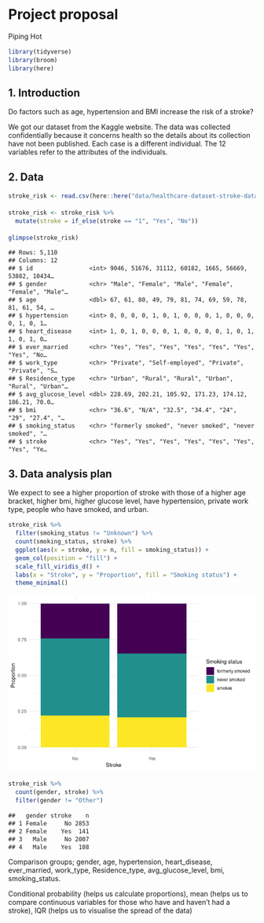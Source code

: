 Project proposal
================
Piping Hot

``` r
library(tidyverse)
library(broom)
library(here)
```

## 1. Introduction

Do factors such as age, hypertension and BMI increase the risk of a
stroke?

We got our dataset from the Kaggle website. The data was collected
confidentially because it concerns health so the details about its
collection have not been published. Each case is a different individual.
The 12 variables refer to the attributes of the individuals.

## 2. Data

``` r
stroke_risk <- read.csv(here::here("data/healthcare-dataset-stroke-data.csv"))

stroke_risk <- stroke_risk %>%
  mutate(stroke = if_else(stroke == "1", "Yes", "No"))

glimpse(stroke_risk)
```

    ## Rows: 5,110
    ## Columns: 12
    ## $ id                <int> 9046, 51676, 31112, 60182, 1665, 56669, 53882, 10434…
    ## $ gender            <chr> "Male", "Female", "Male", "Female", "Female", "Male"…
    ## $ age               <dbl> 67, 61, 80, 49, 79, 81, 74, 69, 59, 78, 81, 61, 54, …
    ## $ hypertension      <int> 0, 0, 0, 0, 1, 0, 1, 0, 0, 0, 1, 0, 0, 0, 0, 1, 0, 1…
    ## $ heart_disease     <int> 1, 0, 1, 0, 0, 0, 1, 0, 0, 0, 0, 1, 0, 1, 1, 0, 1, 0…
    ## $ ever_married      <chr> "Yes", "Yes", "Yes", "Yes", "Yes", "Yes", "Yes", "No…
    ## $ work_type         <chr> "Private", "Self-employed", "Private", "Private", "S…
    ## $ Residence_type    <chr> "Urban", "Rural", "Rural", "Urban", "Rural", "Urban"…
    ## $ avg_glucose_level <dbl> 228.69, 202.21, 105.92, 171.23, 174.12, 186.21, 70.0…
    ## $ bmi               <chr> "36.6", "N/A", "32.5", "34.4", "24", "29", "27.4", "…
    ## $ smoking_status    <chr> "formerly smoked", "never smoked", "never smoked", "…
    ## $ stroke            <chr> "Yes", "Yes", "Yes", "Yes", "Yes", "Yes", "Yes", "Ye…

## 3. Data analysis plan

We expect to see a higher proportion of stroke with those of a higher
age bracket, higher bmi, higher glucose level, have hypertension,
private work type, people who have smoked, and urban.

``` r
stroke_risk %>%
  filter(smoking_status != "Unknown") %>%
  count(smoking_status, stroke) %>%
  ggplot(aes(x = stroke, y = n, fill = smoking_status)) +
  geom_col(position = "fill") +
  scale_fill_viridis_d() +
  labs(x = "Stroke", y = "Proportion", fill = "Smoking status") +
  theme_minimal()
```

![](proposal_files/figure-gfm/unnamed-chunk-2-1.png)<!-- -->

``` r
stroke_risk %>%
  count(gender, stroke) %>%
  filter(gender != "Other")
```

    ##   gender stroke    n
    ## 1 Female     No 2853
    ## 2 Female    Yes  141
    ## 3   Male     No 2007
    ## 4   Male    Yes  108

Comparison groups; gender, age, hypertension, heart\_disease,
ever\_married, work\_type, Residence\_type, avg\_glucose\_level, bmi,
smoking\_status.

Conditional probability (helps us calculate proportions), mean (helps us
to compare continuous variables for those who have and haven’t had a
stroke), IQR (helps us to visualise the spread of the data)
